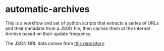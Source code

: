 # automatic-archives
This is a workflow and set of python scripts that extracts a series of URLs and their metadata from a JSON file, then caches them at the Internet Archive based on their update frequency.

The JSON URL data comes from [this repository](https://github.com/Police-Data-Accessibility-Project/data-sources-mirror).
